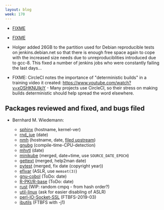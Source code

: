 ```yaml
---
layout: blog
week: 170
---
```


* [FIXME](http://www.netbsd.org/releases/formal-8/NetBSD-8.0.html)

* [FIXME](https://www.gnu.org/software/guix/blog/2018/multi-dimensional-transactions-and-rollbacks-oh-my/)

* Holger added 26GB to the partition used for Debian reproducible tests on jenkins.debian.net so that there is enough free space again to cope with the increased size needs due to unreproduciblities introduced due to gcc-8. This fixed a number of jenkins jobs who were constantly failing the last days...

* FIXME: CircleCI notes the importance of "deterministic builds" in a training video it created: https://www.youtube.com/watch?v=xOSHKNUIkjY - Many projects use CircleCI, so their stress on making builds deterministic should help spread the word elsewhere.


Packages reviewed and fixed, and bugs filed
-------------------------------------------

* Bernhard M. Wiedemann:

    * [sphinx](https://build.opensuse.org/request/show/624654) (hostname, kernel-ver)
    * [rnd\_jue](https://build.opensuse.org/request/show/624665) (date)
    * [nmh](https://build.opensuse.org/request/show/624777) (hostname, date, [filed upstream](https://savannah.nongnu.org/support/index.php?109535))
    * [gnubg](https://build.opensuse.org/request/show/625008) (compile-time-CPU-detection)
    * [mhvtl](https://github.com/markh794/mhvtl/pull/26) (date)
    * [minikube](https://github.com/kubernetes/minikube/pull/3009) (merged, date+time, use `SOURCE_DATE_EPOCH`)
    * [gettext](https://savannah.gnu.org/bugs/index.php?54367) (merged, help2man date)
    * [pytest](https://github.com/pytest-dev/pytest/pull/3710) (merged, fix date (copyright year))
    * [efivar](https://github.com/rhboot/efivar/pull/115) (ASLR, use `memset(3)`)
    * [gnu-cobol](https://savannah.gnu.org/bugs/index.php?54361) (ToDo: date)
    * [R-PKI/R-base](https://bugzilla.opensuse.org/show_bug.cgi?id=1102299) (ToDo: date)
    * [rust](https://github.com/rust-lang/rust/issues/50556) (WIP: random cmpq - from hash order?)
    * [util-linux](https://github.com/karelzak/util-linux/issues/668) (ask for easier disabling of ASLR)
    * [perl-IO-Socket-SSL](https://bugzilla.opensuse.org/show_bug.cgi?id=1102852) (FTBFS-2019-03)
    * [ibutils](https://bugzilla.opensuse.org/show_bug.cgi?id=1102911) (FTBFS with -j1)
